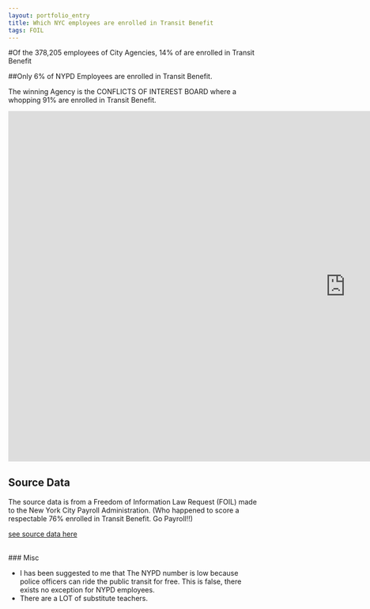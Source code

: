 ```yaml
---
layout: portfolio_entry
title: Which NYC employees are enrolled in Transit Benefit
tags: FOIL
---
```


#Of the 378,205 employees of City Agencies, 14% of are enrolled in Transit Benefit

##Only 6% of NYPD Employees are enrolled in Transit Benefit.

The winning Agency is the CONFLICTS OF INTEREST BOARD where a whopping 91% are enrolled in Transit Benefit.

<iframe width="1363" height="709.4924999999998" seamless frameborder="0" scrolling="no" src="https://docs.google.com/spreadsheets/d/1NM1Hn8ff7P2CqfYcLcpbDpL7jqV8lgLI5QQnsCE4hG4/pubchart?oid=1301433652&amp;format=interactive"></iframe>


<br>

## Source Data

The source data is from a Freedom of Information Law Request (FOIL) made to the New York City Payroll Administration. (Who happened to score a respectable 76% enrolled in Transit Benefit. Go Payroll!!)

[see source data here](https://github.com/Bellspringsteen/other.nyc/blob/master/NYCGOV/Payroll/NYCPayrollTransitBennefitEnrollment/NYCPayrollTransitBennefitEnrollment_Data.csv)

<br> 
### Misc

* I has been suggested to me that The NYPD number is low because police officers can ride the public transit for free. This is false, there exists no exception for NYPD employees. 
* There are a LOT of substitute teachers. 

